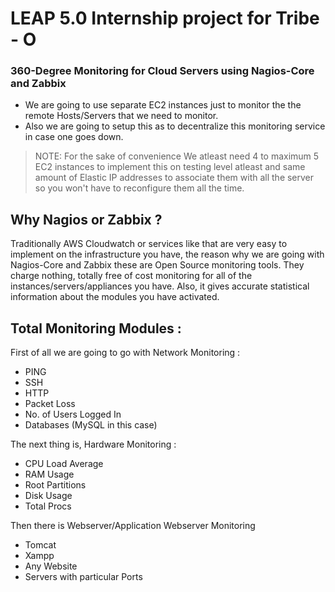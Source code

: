 # LEAP 5.0 Internship project for Tribe - O

### 360-Degree Monitoring for Cloud Servers using Nagios-Core and Zabbix

- We are going to use separate EC2 instances just to monitor the the remote Hosts/Servers that we need to monitor.
- Also we are going to setup this as to decentralize this monitoring service in case one goes down.

> NOTE: For the sake of convenience We atleast need 4 to maximum 5 EC2 instances to implement this on testing level atleast and same amount of Elastic IP addresses to associate them with all the server so you won't have to reconfigure them all the time.

## Why Nagios or Zabbix ?

Traditionally AWS Cloudwatch or services like that are very easy to implement on the infrastructure you have, the reason why we are going with Nagios-Core and Zabbix these are Open Source monitoring tools. They charge nothing, totally free of cost monitoring for all of the instances/servers/appliances you have. Also, it gives accurate statistical information about the modules you have activated.


## Total Monitoring Modules :
First of all we are going to go with Network Monitoring :
  - PING
  - SSH
  - HTTP
  - Packet Loss
  - No. of Users Logged In
  - Databases (MySQL in this case)

The next thing is, Hardware Monitoring :
  - CPU Load Average
  - RAM Usage
  - Root Partitions
  - Disk Usage
  - Total Procs
 
Then there is Webserver/Application Webserver Monitoring
  - Tomcat
  - Xampp
  - Any Website
  - Servers with particular Ports
